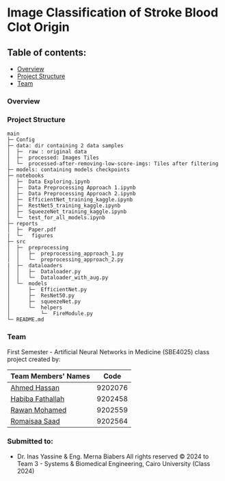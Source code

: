# Image Classification of Stroke Blood Clot Origin

## Table of contents:

- [Overview](#overview)
- [Project Structure](#project-structure)
- [Team]()

### Overview



### Project Structure

```
main
├─ Config
├─ data: dir containing 2 data samples
│  ├─  raw : original data
│  ├─  processed: Images Tiles
│  └─  processed-after-removing-low-score-imgs: Tiles after filtering 
├─ models: containing models checkpoints
├─ notebooks
│  ├─  Data Exploring.ipynb
│  ├─  Data Preprocessing Approach 1.ipynb
│  ├─  Data Preprocessing Approach 2.ipynb
│  ├─  EfficientNet_training_kaggle.ipynb
│  ├─  RestNet5_training_kaggle.ipynb
│  ├─  SqueezeNet_training_kaggle.ipynb
│  └─  test_for_all_models.ipynb
├─ reports
│  ├─  Paper.pdf
|  └─   figures
├─ src
│  ├─  preprocessing
│  │   ├─  preprocessing_approach_1.py
│  │   └─  preprocessing_approach_2.py
|  ├─  dataloaders
│  │   ├─  Dataloader.py
│  │   └─  Dataloader_with_aug.py
│  └─  models
│      ├─  EfficientNet.py
│      ├─  ResNet50.py
│      ├─  squeezeNet.py
│      └─  helpers
│          └─  FireModule.py
└─ README.md
```


### Team

First Semester - Artificial Neural Networks in Medicine (SBE4025) class project created by:

| Team Members' Names                                    | Code | 
| ------------------------------------------------------ | :-----: | 
| [Ahmed Hassan](https://github.com/ahmedhassan187) |    9202076    |
| [Habiba Fathallah](https://github.com/Habibafathalla)     |    9202458    |  
| [Rawan Mohamed](https://github.com/RawanFekry)   |    9202559    |  
| [Romaisaa Saad](https://github.com/Romaisaa)         |    9202564    |  
### Submitted to:

- Dr. Inas Yassine & Eng. Merna Biabers
  All rights reserved © 2024 to Team 3 - Systems & Biomedical Engineering, Cairo University (Class 2024)